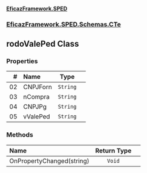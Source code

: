 #### [EficazFramework.SPED](EficazFrameworkSPED.md 'EficazFramework SPED')
### [EficazFramework.SPED.Schemas.CTe](EficazFramework.SPED.Schemas.CTe.md 'EficazFramework.SPED.Schemas.CTe')

## rodoValePed Class
### Properties

| # | Name | Type | |
| ---: | :--- | :---: | :--- |
| 02 | CNPJForn | `String` |  |
| 03 | nCompra | `String` |  |
| 04 | CNPJPg | `String` |  |
| 05 | vValePed | `String` |  |
### Methods

| Name | Return Type | |
| :--- | :---: | :--- |
| OnPropertyChanged(string) | `Void` |  |

